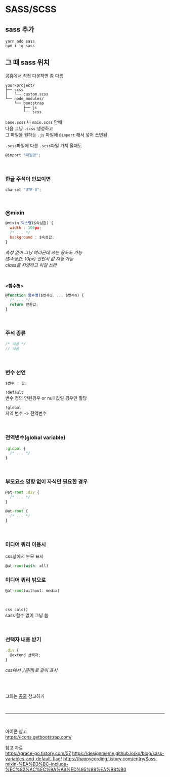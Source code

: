 # SASS/SCSS

## sass 추가 

```
yarn add sass
npm i -g sass
```

## 그 때 sass 위치 
공홈에서 직접 다운하면 좀 다름
```
your-project/
├── scss
│   └── custom.scss
└── node_modules/
    └── bootstrap
        ├── js
        └── scss
```

`base.scss` 나 `main.scss` 안에  
다음 그냥 `.scss` 생성하고   
그 파일을 원하는 `.js` 파일에 `@import` 해서 넣어 쓰면됨  

`.scss`파일에 다른 `.scss`파일 가져 올때도  

```javascript
@import "파일명";  
```

<br />

### 한글 주석이 안보이면
```javascript
charset "UTF-8";
```

<br />

### @mixin

```javascript
@mixin 믹스명($속성값) {
  width : 100px;
  /* ... */
  background : $속성값;
}
```
*속성 없이 그냥 여러군데 쓰는 용도도 가능  
($속성값: 10px) 선언시 값 지정 가능  
class를 지양하고 이걸 쓰라*  
  
<br />

**<함수형>**

```javascript
@function 함수명($변수1, ... $변수n) {
  /* ... */
  return 반환값;
}
```

<br />

### 주석 종류
```javascript
/* 내용 */
// 내용
```

<br />

### 변수 선언
```javascript
$변수 : 값;
```

`!default`   
변수 정의 안된경우 or null 값일 경우만 할당

`!global`  
지역 변수 -> 전역변수

<br />

### 전역변수(global variable)
```javascript
:global {
  /* ... */
}
```

<br />

### 부모요소 영향 없이 자식만 필요한 경우
```javascript
@at-root .div {
  /* ... */
}

@at-root {
  /* ... */
}
```

<br />

### 미디어 쿼리 이용시 
css상에서 부모 표시

```javascript
@at-root(with: all)
```

### 미디어 쿼리 밖으로
```javascript
@at-root(without: media)
```

<br />

`css calc()`  
sass 함수 없이 그냥 씀

<br />

### 선택자 내용 받기
```javascript
.div {
  @extend 선택자;
}
```
*css에서 ,(콤마)로 같이 표시*


<br /><br />

그외는 [공홈](https://sass-lang.com/documentation) 참고하기

<br />

---


<br /> 

아이콘 참고  
https://icons.getbootstrap.com/

참고 자료   
https://grace-go.tistory.com/57
https://designmeme.github.io/ko/blog/sass-variables-and-default-flag/
https://happycording.tistory.com/entry/Sass-mixin-%EA%B3%BC-include-%EC%82%AC%EC%9A%A9%ED%95%98%EA%B8%B0

